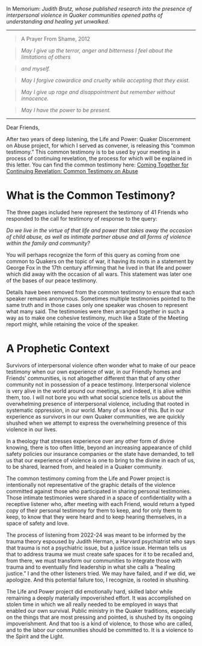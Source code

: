 In Memorium: _Judith Brutz, whose published research into the presence of interpersonal violence in Quaker communities opened paths of understanding and healing yet unwalked._

---

>A Prayer From Shame, 2012

>_May I give up the terror, anger and bitterness I feel about the limitations of others_

>_and myself._ 

>_May I forgive cowardice and cruelty while accepting that they exist._

>_May I give up rage and disappointment but remember without innocence._

>_May I have the power to be present._

---

Dear Friends,

After two years of deep listening, the Life and Power: Quaker Discernment on Abuse project, for which I served as convener, is releasing this “common testimony.” This common testimony is to be used by your meeting in a process of continuing revelation, the process for which will be explained in this letter. You can find the common testimony here: [Coming Together for Continuing Revelation: Common Testimony on Abuse](./index.html)

# What is the Common Testimony?

The three pages included here represent the testimony of 41 Friends who responded to the call for testimony of response to the query:

_Do we live in the virtue of that life and power that takes away the occasion of child abuse, as well as intimate partner abuse and all forms of violence within the family and community?_


You will perhaps recognize the form of this query as coming from one common to Quakers on the topic of war, it having its roots in a statement by George Fox in the 17th century affirming that he lived in that life and power which did away with the occasion of all wars. This statement was later one of the bases of our peace testimony. 



Details have been removed from the common testimony to ensure that each speaker remains anonymous. Sometimes multiple testimonies pointed to the same truth and in those cases only one speaker was chosen to represent what many said. The testimonies were then arranged together in such a way as to make one cohesive testimony, much like a State of the Meeting report might, while retaining the voice of the speaker.




# A Prophetic Context



Survivors of interpersonal violence often wonder what to make of our peace testimony when our own experience of war, in our Friendly homes and Friends’ communities, is not altogether different than that of any other community not in possession of a peace testimony. Interpersonal violence is very alive in the world around our meetings, and indeed, it is alive within them, too. I will not bore you with what social science tells us about the overwhelming presence of interpersonal violence, including that rooted in systematic oppression, in our world. Many of us know of this. But in our experience as survivors in our own Quaker communities, we are quickly shushed when we attempt to express the overwhelming presence of this violence in our lives. 

In a theology that stresses experience over any other form of divine knowing, there is too often little, beyond an increasing appearance of child safety policies our insurance companies or the state have demanded, to tell us that our experience of violence is one to bring to the divine in each of us, to be shared, learned from, and healed in a Quaker community.



The common testimony coming from the Life and Power project is intentionally not representative of the graphic details of the violence committed against those who participated in sharing personal testimonies. Those intimate testimonies were shared in a space of confidentiality with a receptive listener who, after meeting with each Friend, would return a typed copy of their personal testimony for them to keep, and for only them to keep, to know that they were heard and to keep hearing themselves, in a space of safety and love. 



The process of listening from 2022-24 was meant to be informed by the trauma theory espoused by Judith Herman, a Harvard psychiatrist who says that trauma is not a psychiatric issue, but a justice issue. Herman tells us that to address trauma we must create safe spaces for it to be recalled and, from there, we must transform our communities to integrate those with trauma and to eventually find leadership in what she calls a “healing justice.” I and the other listeners tried. We may have failed, and if we did, we apologize. And this potential failure too, I recognize, is rooted in shushing. 



The Life and Power project did emotionally hard, skilled labor while remaining a deeply materially impoverished effort. It was accomplished on stolen time in which we all really needed to be employed in ways that enabled our own survival. Public ministry in the Quaker traditions, especially on the things that are most pressing and pointed, is shushed by its ongoing impoverishment. And that too is a kind of violence, to those who are called, and to the labor our communities should be committed to. It is a violence to the Spirit and the Light.




